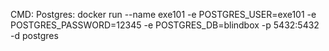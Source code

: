 CMD: 
Postgres: docker run --name exe101 -e POSTGRES_USER=exe101 -e POSTGRES_PASSWORD=12345 -e POSTGRES_DB=blindbox -p 5432:5432 -d postgres
